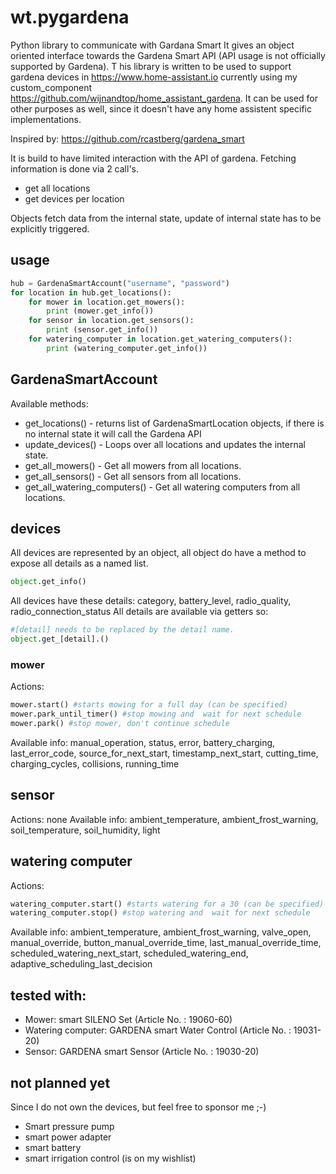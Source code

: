 # wt.pygardena
Python library to communicate with Gardana Smart
It gives an object oriented interface towards the Gardena Smart API (API usage is not officially supported by Gardena).
T
his library is written to be used to support gardena devices in https://www.home-assistant.io currently using my custom_component https://github.com/wijnandtop/home_assistant_gardena. It can be used for other purposes as well, since it doesn't have any home assistent specific implementations.

Inspired by: 
https://github.com/rcastberg/gardena_smart 

It is build to have limited interaction with the API of gardena. Fetching information is done via 2 call's.

* get all locations
* get devices per location

Objects fetch data from the internal state, update of internal state has to be explicitly triggered. 
 
## usage

```python
hub = GardenaSmartAccount("username", "password")
for location in hub.get_locations(): 
    for mower in location.get_mowers():
        print (mower.get_info())
    for sensor in location.get_sensors():
        print (sensor.get_info())
    for watering_computer in location.get_watering_computers():
        print (watering_computer.get_info())


```

## GardenaSmartAccount

Available methods:
* get_locations() - returns list of GardenaSmartLocation objects, if there is no internal state it will call the Gardena API
* update_devices() - Loops over all locations and updates the internal state.
* get_all_mowers() - Get all mowers from all locations.
* get_all_sensors() - Get all sensors from all locations.
* get_all_watering_computers() - Get all watering computers from all locations.

## devices
All devices are represented by an object, all object do have a method to expose all details as a named list. 
```python
object.get_info()
```
All devices have these details: category, battery_level, radio_quality, radio_connection_status
All details are available via getters so:
```python
#[detail] needs to be replaced by the detail name.
object.get_[detail].() 
```

### mower
Actions:
```python
mower.start() #starts mowing for a full day (can be specified)
mower.park_until_timer() #stop mowing and  wait for next schedule
mower.park() #stop mower, don't continue schedule

```
Available info: manual_operation, status, error, battery_charging, last_error_code, source_for_next_start, 
timestamp_next_start, cutting_time, charging_cycles, collisions, running_time

## sensor
Actions: none
Available info: ambient_temperature, ambient_frost_warning, soil_temperature, soil_humidity, light

## watering computer
Actions:
 ```python
 watering_computer.start() #starts watering for a 30 (can be specified)
 watering_computer.stop() #stop watering and  wait for next schedule 
 ```
 Available info:
ambient_temperature, ambient_frost_warning, valve_open, manual_override, 
button_manual_override_time, last_manual_override_time, scheduled_watering_next_start, 
scheduled_watering_end, adaptive_scheduling_last_decision 


## tested with:
 
 * Mower: smart SILENO Set (Article No. : 19060-60)
 * Watering computer: GARDENA smart Water Control (Article No. : 19031-20)
 * Sensor: GARDENA smart Sensor (Article No. : 19030-20)
 
## not planned yet
Since I do not own the devices, but feel free to sponsor me ;-)

* Smart pressure pump
* smart power adapter
* smart battery
* smart irrigation control (is on my wishlist)



